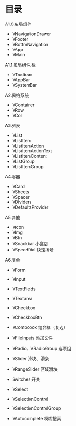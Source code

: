 # 目录

A1.0.布局组件

- VNavigationDrawer
- VFooter
- VBottmNavigation
- VApp
- VMain

A1.1.布局组件.栏

- VToolbars
- VAppBar
- VSystemBar

A2.网络系统

- VContainer
- VRow
- VCol

A3.列表

- VList
- VListItem
- VListItemAction
- VListItemActionText
- VListItemContent
- VListGroup
- VListItemGroup

A4.容器

- VCard
- VSheets
- VSpacer
- VDividers
- VDefaultsProvider

A5.其他

- VIcon
- VImg
- VBtn
- VSnackbar 			小食店
- VSpeedDial 			快速拨号

A6.表单

- VForm
- VInput
- VTextFields
- VTextarea
- VCheckbox
- VCheckboxBtn
- VCombobox 			组合框（复选）
- VFileInputs 			添加文件
- VRadio、VRadioGroup 	选项组
- VSlider 				滑块、滑条
- VRangeSlider 			区域滑块
- Switches 				开关
- VSelect
- VSelectionControl
- VSelectionControlGroup



- VAutocomplete			模糊搜索